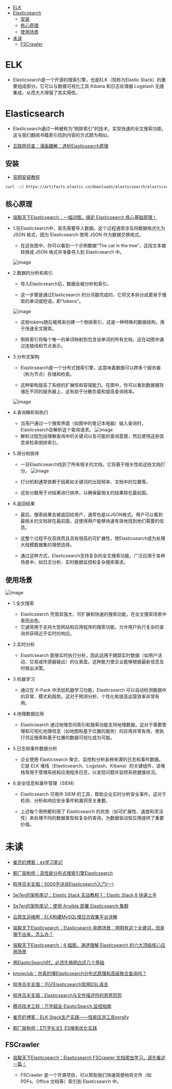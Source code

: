 
<!-- mtoc-start -->

* [ELK](#elk)
* [Elasticsearch](#elasticsearch)
  * [安装](#安装)
  * [核心原理](#核心原理)
  * [使用场景](#使用场景)
* [未读](#未读)
  * [FSCrawler](#fscrawler)

<!-- mtoc-end -->

# ELK

- Elasticsearch是一个开源的搜索引擎，也是ELK（现称为Elastic Stack）的重要组成部分。它可以与数据可视化工具 Kibana 和日志处理器 Logstash 无缝集成，从而大大增强了其实用性。

# Elasticsearch

- Elasticsearch通过一种被称为“倒排索引”的技术，实现快速的全文搜索功能，这与我们翻阅书籍索引找到内容的方式颇为相似。

- [互联网侦查：漫画趣解：透析Elasticsearch原理](https://mp.weixin.qq.com/s?__biz=MzI2NDY1MTA3OQ==&mid=2247484402&idx=1&sn=4bc2a0b2020e6fbf58316f94de542646&chksm=eaa82bdadddfa2ccb522df2ffbf5a29feea1383be0c689eb0c95c03d0d0d82bbbffb47f2b48b&scene=21#wechat_redirect)

## 安装

- [官网安装教程](https://www.elastic.co/guide/en/elasticsearch/reference/current/targz.html)

```sh
curl -LO https://artifacts.elastic.co/downloads/elasticsearch/elasticsearch-8.13.4-linux-x86_64.tar.gz
```

## 核心原理

- [铭毅天下Elasticsearch：一幅动图，搞定 Elasticsearch 核心基础原理！](https://mp.weixin.qq.com/s/qBKaad9NV6yD9Nr3IZkvBQ)

- 1.在Elasticsearch中，首先需要导入数据。这个过程通常涉及将数据格式化为 JSON 格式，因为 Elasticsearch 使用 JSON 作为数据交换格式。

    - 在这张图中，你可以看到一个示例数据“The cat in the tree”，这段文本被转换成 JSON 格式并准备导入到 Elasticsearch 中。

    ![image](./Pictures/elk/导入数据.avif)

- 2.数据的分析和索引

    - 导入Elasticsearch后，数据会被分析和索引。

    - 这一步骤是通过Elasticsearch 的分词器完成的，它将文本拆分成更易于搜索的单词或短语，即“tokens”。

    ![image](./Pictures/elk/数据分析和索引.avif)

    - 这些tokens随后被用来创建一个倒排索引，这是一种特殊的数据结构，用于快速全文搜索。

    - 倒排索引将每个唯一的单词映射到包含该单词的所有文档，这在动图中通过连接线和节点表示。

- 3.分布式架构

    - Elasticsearch是一个分布式搜索引擎，这意味着数据可以跨多个服务器（称为节点）存储和检索。

    - 这种架构提高了系统的扩展性和容错能力。在图中，你可以看到数据被存储在不同的服务器上，这有助于分散负载和提高查询效率。

    ![image](./Pictures/elk/分布式架构.avif)

- 4.查询解析和执行

    - 当用户通过一个搜索界面（如图中的笔记本电脑）输入查询时，Elasticsearch会解析这个查询请求。
        ![image](./Pictures/elk/查询解析和执行.avif)
    - 解析过程包括理解查询中的关键词以及可能的查询意图，然后使用这些信息来检索倒排索引。


- 5.得分和排序

    - 一旦Elasticsearch找到了所有相关的文档，它将基于相关性给这些文档打分。
        ![image](./Pictures/elk/得分和排序.avif)

    - 打分机制通常依赖于因素如关键词的出现频率、文档中的位置等。

    - 这些分数用于对结果进行排序，以确保最相关的结果排在最前面。

- 6.返回结果

    - 最后，搜索结果会被返回给用户，通常也是以JSON格式。用户可以看到最相关的文档排在最前面，这使得用户能够快速有效地找到他们需要的信息。

    - 这整个过程不仅高效而且具有很高的可扩展性，使Elasticsearch成为处理大规模数据集的理想选择。

    - 通过这种方式，Elasticsearch支持复杂的全文搜索功能，广泛应用于各种场景中，如日志分析、实时数据监控和复杂搜索需求。

## 使用场景

![image](./Pictures/elk/导入数据.avif)

- 1.全文搜索
    - Elasticsearch 凭借其强大、可扩展和快速的搜索功能，在全文搜索场景中表现出色。
    - 它通常用于支持大型网站和应用程序的搜索功能，允许用户执行复杂的查询并获得近乎实时的响应。

- 2.实时分析
    - Elasticsearch 能够实时执行分析，因此适用于跟踪实时数据（如用户活动、交易或传感器输出）的仪表盘。这种能力使企业能够根据最新信息及时做出决策。

- 3.机器学习
    - 通过在 X-Pack 中添加机器学习功能，Elasticsearch 可以自动检测数据中的异常、模式和趋势。这对于预测分析、个性化和提高运营效率非常有用。

- 4.地理数据应用
    - Elasticsearch 通过地理空间索引和搜索功能支持地理数据。这对于需要管理和可视化地理信息（如地图和基于位置的服务）的应用非常有用，使执行邻近搜索和基于位置的数据可视化成为可能。

- 5.日志和事件数据分析
    - 企业使用 Elasticsearch 聚合、监控和分析各种来源的日志和事件数据。它是 ELK 堆栈（Elasticsearch、Logstash、Kibana）的关键组件，该堆栈常用于管理系统和应用程序日志，以发现问题并监控系统健康状况。

- 6.安全信息和事件管理（SIEM）
    - Elasticsearch 可用作 SIEM 的工具，帮助企业实时分析安全事件。这对于检测、分析和响应安全事件和漏洞至关重要。

    - 上述每个用例都利用了 Elasticsearch 的优势（如可扩展性、速度和灵活性）来处理不同的数据类型和复杂的查询，为数据驱动型应用提供了重要价值。

# 未读

- [崔亮的博客：es学习笔记](https://m.cuiliangblog.cn/catalog/10898409)

- [鹅厂架构师：高性能分布式搜索引擎Elasticsearch](https://zhuanlan.zhihu.com/p/698817997)

- [程序员半支烟：5000字详说Elasticsearch入门(一)](https://mp.weixin.qq.com/s/bVhZ40ddB_Ke_2kzC6GgdA)

- [Se7en的架构笔记：Elastic Stack 实战教程 1：Elastic Stack 8 快速上手](https://mp.weixin.qq.com/s/MZcO_wUTPWoOgQKIuQXXYA)

- [Se7en的架构笔记：使用 Ansible 部署 Elasticsearch 集群](https://mp.weixin.qq.com/s/nsXGJ6rZNTuunPutKo1nWQ)

- [云原生运维圈：ELK构建MySQL慢日志收集平台详解](https://mp.weixin.qq.com/s/W2l9jminOflJO28EqyNJSA)

- [铭毅天下Elasticsearch：Elasticsearch 电商场景：明明有这个关键词，但是搜不出来，怎么办？](https://mp.weixin.qq.com/s/eTHZZTQWFaxgReNpa2mNaw)

- [铭毅天下Elasticsearch：6 幅图，通透理解 Elasticsearch 的六大顶级核心应用场景](https://mp.weixin.qq.com/s/cZw1ltk2Ar5UPeX1pJfhgA)

- [用ElasticSearch时，必须先搞明白这几个基础](https://mp.weixin.qq.com/s/L8_lXuodCpObokybX6xtlw)

- [knowclub：你真的懂Elasticsearch分布式原理和高级聚合查询吗？](https://mp.weixin.qq.com/s/MfDuIVai3yc9A63f7siiXQ)

- [程序员半支烟：巧记Elasticsearch常用DSL语法](https://mp.weixin.qq.com/s/X2qjkkrN0moUVWlJHSXX8w)

- [程序员半支烟：Elasticsearch与文件描述符的恩恩怨怨](https://mp.weixin.qq.com/s/3_Pti61GppMa9CzUy9CXRg)

- [腾讯技术工程：万字超全 ElasticSearch 监控指南](https://mp.weixin.qq.com/s/mO3TkKw3U9QZe_IoLV_Y_Q)

- [崔亮的博客：ELK Stack生产实践——性能压测工具esrally](https://mp.weixin.qq.com/s/05wgfsXD5KTjwkjiCSjnpw)

- [鹅厂架构师：【万字长文】ES搜索优化实践](https://zhuanlan.zhihu.com/p/720931769)

## FSCrawler

- [铭毅天下Elasticsearch：Elasticsearch FSCrawler 文档爬虫学习，请先看这一篇！](https://mp.weixin.qq.com/s/5_bvwUQdqUOQj76CNu4ZAQ)

    - FSCrawler 是一个开源项目，可以帮助我们快速简便地将文件（如 PDFs、Office 文档等）索引到 Elasticsearch 中。
